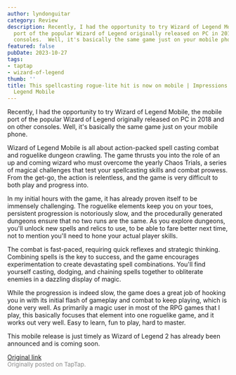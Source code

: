 ```yaml
---
author: lyndonguitar
category: Review
description: Recently, I had the opportunity to try Wizard of Legend Mobile, the mobile
  port of the popular Wizard of Legend originally released on PC in 2018 and on other
  consoles.  Well, it's basically the same game just on your mobile phone.
featured: false
pubDate: 2023-10-27
tags:
- taptap
- wizard-of-legend
thumb: ''
title: This spellcasting rogue-lite hit is now on mobile | Impressions - Wizard of
  Legend Mobile
---
```


Recently, I had the opportunity to try Wizard of Legend Mobile, the mobile port of the popular Wizard of Legend originally released on PC in 2018 and on other consoles.  Well, it's basically the same game just on your mobile phone.

Wizard of Legend Mobile is all about action-packed spell casting combat and roguelike dungeon crawling. The game thrusts you into the role of an up and coming wizard who must overcome the yearly Chaos Trials, a series of magical challenges that test your spellcasting skills and combat prowess. From the get-go, the action is relentless, and the game is very difficult to both play and progress into.

In my initial hours with the game, it has already proven itself to be immensely challenging. The roguelike elements keep you on your toes, persistent progression is notoriously slow, and the procedurally generated dungeons ensure that no two runs are the same.  As you explore dungeons, you'll unlock new spells and relics to use, to be able to fare better next time, not to mention you'll need to hone your actual player skills.

The combat is fast-paced, requiring quick reflexes and strategic thinking. Combining spells is the key to success, and the game encourages experimentation to create devastating spell combinations. You'll find yourself casting, dodging, and chaining spells together to obliterate enemies in a dazzling display of magic.

While the progression is indeed slow, the game does a great job of hooking you in with its initial flash of gameplay and combat to keep playing, which is done very well. As primarily a magic user in most of the RPG games that I play, this basically focuses that element into one roguelike game, and it works out very well. Easy to learn, fun to play, hard to master.

This mobile release is just timely as Wizard of Legend 2 has already been announced and is coming soon.

[Original link](https://www.taptap.io/post/6473720)<br><span style="font-size: 0.95em; color: #888;">Originally posted on TapTap.</span>